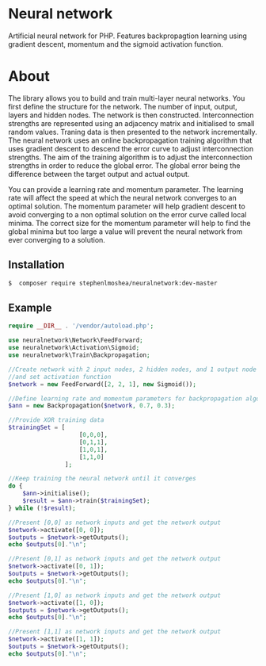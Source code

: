 # Neural network
Artificial neural network for PHP. Features backpropagtion learning using gradient descent, momentum and the sigmoid activation function.

# About
The library allows you to build and train multi-layer neural networks. You first define the structure for the network. The number of input, output, layers and hidden nodes. The network is then constructed. Interconnection strengths are represented using an adjacency matrix and initialised to small random values.  Traning data is then presented to the network incrementally. The neural network uses an online backpropagation training algorithm that uses gradient descent to descend the error curve to adjust interconnection strengths. The aim of the training algorithm is to adjust the interconnection strengths in order to reduce the global error. The global error being the difference between the target output and actual output. 

You can provide a learning rate and momentum parameter.  The learning rate will affect the speed at which the neural network converges to an optimal solution. The momentum parameter will help gradient descent to avoid converging to a non optimal solution on the error curve called local minima.  The correct size for the momentum parameter will help to find the global minima but too large a value will prevent the neural network from ever converging to a solution.

## Installation
```bash
$  composer require stephenlmoshea/neuralnetwork:dev-master
```
## Example

```php
require __DIR__ . '/vendor/autoload.php';

use neuralnetwork\Network\FeedForward;
use neuralnetwork\Activation\Sigmoid;
use neuralnetwork\Train\Backpropagation;

//Create network with 2 input nodes, 2 hidden nodes, and 1 output node
//and set activation function
$network = new FeedForward([2, 2, 1], new Sigmoid());

//Define learning rate and momentum parameters for backpropagation algorithm
$ann = new Backpropagation($network, 0.7, 0.3);

//Provide XOR training data
$trainingSet = [
                    [0,0,0],
                    [0,1,1],
                    [1,0,1],
                    [1,1,0]
                ];

//Keep training the neural network until it converges
do {
    $ann->initialise();
    $result = $ann->train($trainingSet);
} while (!$result);

//Present [0,0] as network inputs and get the network output
$network->activate([0, 0]);
$outputs = $network->getOutputs();
echo $outputs[0]."\n";

//Present [0,1] as network inputs and get the network output
$network->activate([0, 1]);
$outputs = $network->getOutputs();
echo $outputs[0]."\n";

//Present [1,0] as network inputs and get the network output 
$network->activate([1, 0]);
$outputs = $network->getOutputs();
echo $outputs[0]."\n";

//Present [1,1] as network inputs and get the network output
$network->activate([1, 1]);
$outputs = $network->getOutputs();
echo $outputs[0]."\n";
```
